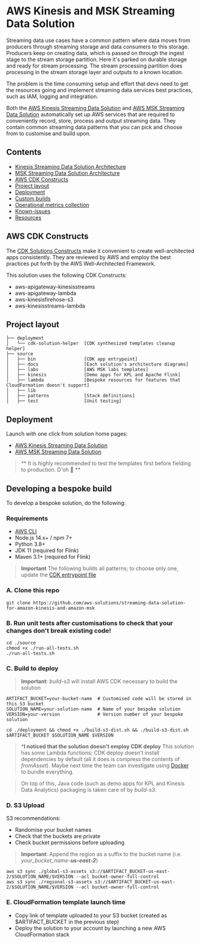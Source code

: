 # AWS Kinesis and MSK Streaming Data Solution

Streaming data use cases have a common pattern where data moves from producers through streaming storage and data consumers to this storage. Producers keep on creating data, which is passed on through the ingest stage to the stream storage partition. Here it's parked on durable storage and ready for stream processing. The stream processing partition does processing in the stream storage layer and outputs to a known location.

The problem is the time consuming setup and effort that devs need to get the resources going and implement streaming data services best practices, such as IAM, logging and integration.

Both the [AWS Kinesis Streaming Data Solution](https://aws.amazon.com/solutions/implementations/aws-streaming-data-solution-for-amazon-kinesis) and [AWS MSK Streaming Data Solution](https://aws.amazon.com/solutions/implementations/aws-streaming-data-solution-for-msk) automatically set up AWS services that are required to conveniently record, store, process and output streaming data. They contain common streaming data patterns that you can pick and choose from to customise and build upon.

## Contents
- [Kinesis Streaming Data Solution Architecture](source/docs/README-Kinesis.md)
- [MSK Streaming Data Solution Architecture](source/docs/README-MSK.md)
- [AWS CDK Constructs](#aws-cdk-constructs)
- [Project layout](#project-layout)
- [Deployment](#deployment)
- [Custom builds](#creating-a-custom-build)
- [Operational metrics collection](#collection-of-operational-metrics)
- [Known-issues](#known-issues)
- [Resources](#resources)

## AWS CDK Constructs
The [CDK Solutions Constructs](https://aws.amazon.com/solutions/constructs/) make it convenient to create well-architected apps consistently. They are reviewed by AWS and employ the best practices put forth by the AWS Well-Architected Framework. 

This solution uses the following CDK Constructs:
- aws-apigateway-kinesisstreams
- aws-apigateway-lambda
- aws-kinesisfirehose-s3
- aws-kinesisstreams-lambda

## Project layout 
```
├── deployment
│   └── cdk-solution-helper  [CDK synthesized templates cleanup helper]
├── source
│   ├── bin                  [CDK app entrypoint]
│   ├── docs                 [Each solution's architecture diagrams]
│   ├── labs                 [AWS MSK labs templates]
│   ├── kinesis              [Demo apps for KPL and Apache Flink]
│   ├── lambda               [Bespoke resources for features that CloudFormation doesn't support]
│   ├── lib
│   ├── patterns             [Stack definitions]
│   ├── test                 [Unit testing]
```

## Deployment
Launch with one click from solution home pages:
- [AWS Kinesis Streaming Data Solution](https://aws.amazon.com/solutions/implementations/aws-streaming-data-solution-for-amazon-kinesis)
- [AWS MSK Streaming Data Solution](https://aws.amazon.com/solutions/implementations/aws-streaming-data-solution-for-amazon-msk)
> ** It is highly recommended to test the templates first before fielding to production. D'oh 🤣 **

## Developing a bespoke build
To develop a bespoke solution, do the following:

### Requirements
- [AWS CLI](https://aws.amazon.com/cli/)
- Node.js 14.x+ / npm 7+
- Python 3.8+
- JDK 11 (required for Flink)
- Maven 3.1+ (required for Flink)

> **Important** The following builds all patterns; to choose only one, update the [CDK entrypoint file](`source/bin/streaming-data-solution.ts`)

### A. Clone this repo
```
git clone https://github.com/aws-solutions/streaming-data-solution-for-amazon-kinesis-and-amazon-msk
```

### B. Run unit tests after customisations to check that your changes don't break existing code!
```
cd ./source
chmod +x ./run-all-tests.sh
./run-all-tests.sh
```

### C. Build to deploy
> **Important**: _build-s3_ will install AWS CDK necessary to build the solution
```
ARTIFACT_BUCKET=your-bucket-name  # Customised code will be stored in this S3 bucket
SOLUTION_NAME=your-solution-name  # Name of your bespoke solution
VERSION=your-version              # Version number of your bespoke solution

cd ./deployment && chmod +x ./build-s3-dist.sh && ./build-s3-dist.sh $ARTIFACT_BUCKET $SOLUTION_NAME $VERSION
```

> ***I noticed that the solution doesn't employ CDK deploy** This solution has some Lambda functions; CDK deploy doesn't install dependencies by default (all it does is compress the contents of _fromAsset_). Maybe next time the team can investigate using [Docker](https://docs.aws.amazon.com/cdk/api/latest/docs/aws-lambda-readme.html#bundling-asset-code) to bundle everything.

> On top of this, Java code (such as demo apps for KPL and Kinesis Data Analytics) packaging is taken care of by _build-s3_.

### D. S3 Upload
S3 recommendations:
- Randomise your bucket names
- Check that the buckets are private
- Check bucket permissions before uploading

> **Important**: Append the region as a suffix to the bucket name (i.e. _your_bucket_name-**us-east-2**_)
```
aws s3 sync ./global-s3-assets s3://$ARTIFACT_BUCKET-us-east-2/$SOLUTION_NAME/$VERSION --acl bucket-owner-full-control
aws s3 sync ./regional-s3-assets s3://$ARTIFACT_BUCKET-us-east-2/$SOLUTION_NAME/$VERSION --acl bucket-owner-full-control
```

### E. CloudFormation template launch time
- Copy link of template uploaded to your S3 bucket (created as \$ARTIFACT_BUCKET in the previous step)
- Deploy the solution to your account by launching a new AWS CloudFormation stack
